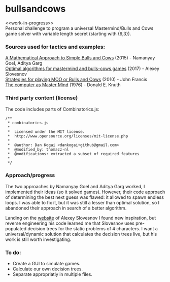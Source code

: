 # bullsandcows
&lt;&lt;work-in-progress>>  
Personal challenge to program a universal Mastermind/Bulls and Cows game solver with variable length secret (starting with {9,3}).

### Sources used for tactics and examples:  
[A Mathematical Approach to Simple Bulls and Cows](https://vixra.org/pdf/1601.0302v1.pdf) (2015) - Namanyay Goel, Aditya Garg  
[Optimal algorithms for mastermind and bulls-cows games](http://slovesnov.users.sourceforge.net/bullscows/bullscows.pdf) (2017) - Alexey Slovesnov  
[Strategies for playing MOO or Bulls and Cows](https://web.archive.org/web/20120425120039/http://www.jfwaf.com/Bulls%20and%20Cows.pdf) (2010) - John Francis  
[The computer as Master Mind](https://web.archive.org/web/20201108142331/https://www.cs.uni.edu/~wallingf/teaching/cs3530/resources/knuth-mastermind.pdf) (1976) - Donald E. Knuth  

### Third party content (license)
The code includes parts of Combinatorics.js:
```
/**
 * combinatorics.js
 *
 *  Licensed under the MIT license.
 *  http://www.opensource.org/licenses/mit-license.php
 *
 *  @author: Dan Kogai <dankogai+github@gmail.com>
 *  @modified_by: thomazz-nl
 *  @modifications: extracted a subset of required features
 *
 */
```

### Approach/progress
The two approaches by Namanyay Goel and Aditya Garg worked, I implemented their ideas (so it solved games). However, their code approach of determining the best next guess was flawed: it allowed to spawn endless loops. I was able to fix it, but it was still a lesser than optimal solution, so I abandoned their approach in search of a better algorithm.

Landing on the [website](http://slovesnov.users.sourceforge.net/?bullscows) of Alexey Slovesnov I found new inspiration, but reverse engineering his code learned me that Slovesnov uses pre-populated decision trees for the static problems of 4 characters. I want a universal/dynamic solution that calculates the decision trees live, but his work is still worth investigating.

### To do:
* Create a GUI to simulate games.
* Calculate our own decision trees.
* Separate appropriatly in multiple files.
